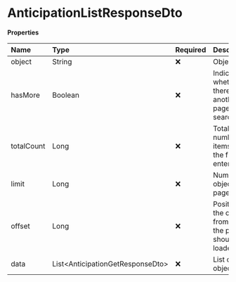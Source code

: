 # AnticipationListResponseDto

**Properties**

| Name       | Type                               | Required | Description                                                 |
| :--------- | :--------------------------------- | :------- | :---------------------------------------------------------- |
| object     | String                             | ❌       | Object type                                                 |
| hasMore    | Boolean                            | ❌       | Indicates whether there is another page to be searched      |
| totalCount | Long                               | ❌       | Total number of items for the filters entered               |
| limit      | Long                               | ❌       | Number of objects per page                                  |
| offset     | Long                               | ❌       | Position of the object from which the page should be loaded |
| data       | List\<AnticipationGetResponseDto\> | ❌       | List of objects                                             |

<!-- This file was generated by liblab | https://liblab.com/ -->
